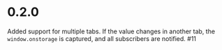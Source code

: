 # 0.2.0

Added support for multiple tabs. If the value changes in another tab, the `window.onstorage` is captured, and all subscribers are notified. #11

